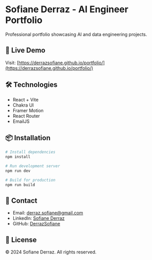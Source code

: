 # Sofiane Derraz - AI Engineer Portfolio

Professional portfolio showcasing AI and data engineering projects.

## 🚀 Live Demo

Visit: [https://derrazsofiane.github.io/portfolio/](https://derrazsofiane.github.io/portfolio/)

## 🛠️ Technologies

- React + Vite
- Chakra UI
- Framer Motion
- React Router
- EmailJS

## 📦 Installation

```bash
# Install dependencies
npm install

# Run development server
npm run dev

# Build for production
npm run build
```

## 📧 Contact

- Email: derraz.sofiane@gmail.com
- LinkedIn: [Sofiane Derraz](https://www.linkedin.com/in/derraz-sofiane/)
- GitHub: [DerrazSofiane](https://github.com/DerrazSofiane)

## 📄 License

© 2024 Sofiane Derraz. All rights reserved.
<!-- test -->